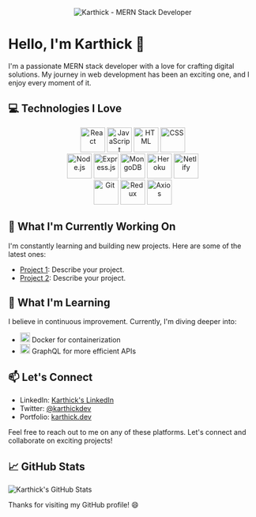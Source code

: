 <p align="center">
  <img src="https://your-image-url-here.com" alt="Karthick - MERN Stack Developer">
</p>

# Hello, I'm Karthick 👋

I'm a passionate MERN stack developer with a love for crafting digital solutions. My journey in web development has been an exciting one, and I enjoy every moment of it.

## 💻 Technologies I Love

<p align="center">
  <img src="https://your-react-logo-url-here.com" alt="React" width="50" height="50">
  <img src="https://your-js-logo-url-here.com" alt="JavaScript" width="50" height="50">
  <img src="https://your-html-logo-url-here.com" alt="HTML" width="50" height="50">
  <img src="https://your-css-logo-url-here.com" alt="CSS" width="50" height="50">
  <br>
  <img src="https://your-nodejs-logo-url-here.com" alt="Node.js" width="50" height="50">
  <img src="https://your-express-logo-url-here.com" alt="Express.js" width="50" height="50">
  <img src="https://your-mongodb-logo-url-here.com" alt="MongoDB" width="50" height="50">
  <img src="https://your-heroku-logo-url-here.com" alt="Heroku" width="50" height="50">
  <img src="https://your-netlify-logo-url-here.com" alt="Netlify" width="50" height="50">
  <br>
  <img src="https://your-git-logo-url-here.com" alt="Git" width="50" height="50">
  <img src="https://your-redux-logo-url-here.com" alt="Redux" width="50" height="50">
  <img src="https://your-axios-logo-url-here.com" alt="Axios" width="50" height="50">
</p>

## 🚀 What I'm Currently Working On

I'm constantly learning and building new projects. Here are some of the latest ones:

- [Project 1](https://github.com/karthick/project1): Describe your project.
- [Project 2](https://github.com/karthick/project2): Describe your project.

## 🌱 What I'm Learning

I believe in continuous improvement. Currently, I'm diving deeper into:

- <img src="https://your-docker-logo-url-here.com" alt="Docker" width="20" height="20"> Docker for containerization
- <img src="https://your-graphql-logo-url-here.com" alt="GraphQL" width="20" height="20"> GraphQL for more efficient APIs

## 📫 Let's Connect

- LinkedIn: [Karthick's LinkedIn](https://www.linkedin.com/in/karthick-dev)
- Twitter: [@karthickdev](https://twitter.com/karthickdev)
- Portfolio: [karthick.dev](https://karthick.dev)

Feel free to reach out to me on any of these platforms. Let's connect and collaborate on exciting projects!

## 📈 GitHub Stats

![Karthick's GitHub Stats](https://github-readme-stats.vercel.app/api?username=karthick&show_icons=true)

Thanks for visiting my GitHub profile! 😄
